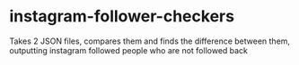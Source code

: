 # instagram-follower-checkers
Takes 2 JSON files, compares them and finds the difference between them, outputting instagram followed people who are not followed back
